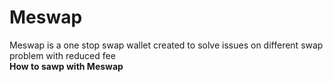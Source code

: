 # Meswap
Meswap is a one stop swap wallet created to solve issues on different swap problem with reduced fee
<br>
<b>How to sawp with Meswap</b>
